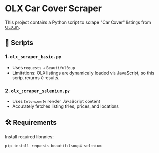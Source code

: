 # OLX Car Cover Scraper

This project contains a Python script to scrape "Car Cover" listings from [OLX.in](https://www.olx.in/items/q-car-cover).

## 🔧 Scripts

### 1. `olx_scraper_basic.py`
- Uses `requests` + `BeautifulSoup`
- Limitations: OLX listings are dynamically loaded via JavaScript, so this script returns 0 results.

### 2. `olx_scraper_selenium.py`
- Uses `Selenium` to render JavaScript content
- Accurately fetches listing titles, prices, and locations

## 🛠 Requirements

Install required libraries:

```bash
pip install requests beautifulsoup4 selenium

